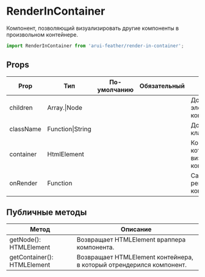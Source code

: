# RenderInContainer

Компонент, позволяющий визуализировать другие компоненты в произвольном контейнере.

```javascript
import RenderInContainer from 'arui-feather/render-in-container';
```




## Props


| Prop  | Тип  | По-умолчанию | Обязательный | Описание |
| ----- | ---- | ------------ | ------------ |----------|
| children | Array.<Node>\|Node |  |  | Дочерние элементы контейнера |
| className | Function\|String |  |  | Дополнительный класс |
| container | HtmlElement |  |  | Контейнер, в котором будет визуализирован компонент |
| onRender | Function |  |  | Callback на рендер компонента |





## Публичные методы
| Метод  | Описание |
| ------ | -------- |
| getNode(): HTMLElement | Возвращает HTMLElement враппера компонента. |
| getContainer(): HTMLElement | Возвращает HTMLElement контейнера, в который отрендерился компонент. |









